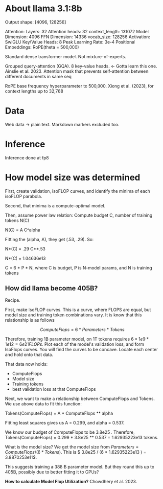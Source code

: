 # About llama 3.1:8b

Output shape: [4096, 128256]

Attention:
  Layers: 32
  Attention heads: 32
  context_length: 131072
  Model Dimension: 4096
  FFN Dimension: 14336
  vocab_size: 128256
  Activation: SwiGLU
  Key/Value Heads: 8
  Peak Learning Rate: 3e-4
  Positional Embeddings: RoPE(theta = 500,000)

Standard dense transformer model. Not mixture-of-experts.

Grouped query-attention (GQA). 8 key-value heads. <- Gotta learn this one. Ainslie et al. 2023.
Attention mask that prevents self-attention between different documents in same seq

RoPE base frequency hyperparameter to 500,000. Xiong et al. (2023), for context lengths up to 32,768



# Data

Web data -> plain text. Markdown markers excluded too.

# Inference
Inference done at fp8

# How model size was determined

First, create validation, isoFLOP curves, and identify the minima of each isoFLOP parabola.

Second, that minima is a compute-optimal model. 

Then, assume power law relation: Compute budget C, number of training tokens N(C)

N(C) = A C^alpha

Fitting the (alpha, A), they get (.53, .29). So:

N*(C) = .29 C**.53

N*(C) = 1.04636e13

C = 6 * P * N, where C is budget, P is N-model params, and N is training tokens

## How did llama become 405B?

Recipe.

First, make IsoFLOP curves. This is a curve, where FLOPS are equal, but model size and training token combinations vary. It is know that this relationship is as follows

$$
ComputeFlops = 6 * Parameters * Tokens
$$

Therefore, training 1B parameter model, on 1T tokens requires $6 * 1e9 * 1e12 = 6e21 FLOPs$. Plot each of the model's validation loss, and form IsoFlops curves. You will find the curves to be concave. Locate each center and hold onto that data.

That data now holds: 

- ComputeFlops
- Model size
- Training tokens
- best validation loss at that ComputeFlops

Next, we want to make a relationship between ComputeFlops and Tokens. We use above data to fit this function:

Tokens(ComputeFlops) = A * ComputeFlops ** alpha

Fitting least squares gives us A = 0.299, and alpha = 0.537.

We know our budget of ComputeFlops to be 3.8e25 . Therefore, Tokens(ComputeFlops) = 0.299 * 3.8e25 ** 0.537 = 1.62935223e13 tokens.

What is the model size? We get the model size from $Parameters = ComputeFlops / (6 * Tokens)$. This is $ 3.8e25 / (6 * 1.62935223e13 ) = 3.8870253e11$. 

This suggests training a 388 B parameter model. But they round this up to 405B, possibly due to better fitting it to GPUs?

**How to calculate Model Flop Utilization?** Chowdhery et al. 2023. 
